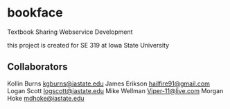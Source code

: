 bookface
========

Textbook Sharing Webservice Development

this project is created for SE 319 at Iowa State University

Collaborators
-------------
Kollin Burns	kgburns@iastate.edu
James Erikson	hailfire91@gmail.com	
Logan Scott	logscott@iastate.edu
Mike Wellman    Viper-11@live.com
Morgan Hoke 	mdhoke@iastate.edu